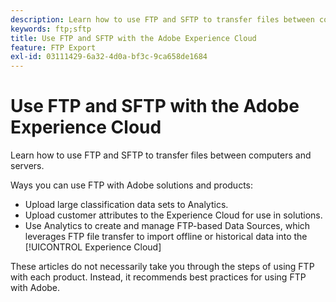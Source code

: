 ```yaml
---
description: Learn how to use FTP and SFTP to transfer files between computers and servers.
keywords: ftp;sftp
title: Use FTP and SFTP with the Adobe Experience Cloud
feature: FTP Export
exl-id: 03111429-6a32-4d0a-bf3c-9ca658de1684
---
```

# Use FTP and SFTP with the Adobe Experience Cloud

Learn how to use FTP and SFTP to transfer files between computers and servers.

Ways you can use FTP with Adobe solutions and products:

* Upload large classification data sets to Analytics.
* Upload customer attributes to the Experience Cloud for use in solutions.
* Use Analytics to create and manage FTP-based Data Sources, which leverages FTP file transfer to import offline or historical data into the [!UICONTROL Experience Cloud]

These articles do not necessarily take you through the steps of using FTP with each product. Instead, it recommends best practices for using FTP with Adobe.

